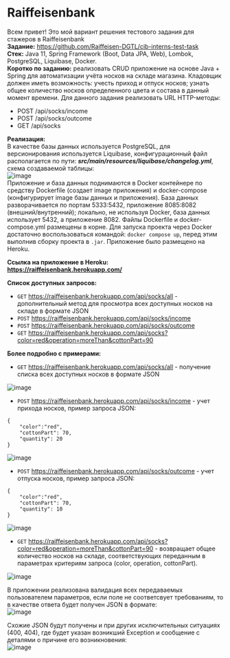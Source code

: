 # Raiffeisenbank
Всем привет! Это мой вариант решения тестового задания для стажеров в Raiffeisenbank  
**Задание:** https://github.com/Raiffeisen-DGTL/cib-interns-test-task   
**Стек:** Java 11, Spring Framework (Boot, Data JPA, Web), Lombok, PostgreSQL, Liquibase, Docker.   
**Коротко по заданию:** реализовать CRUD приложение на основе Java + Spring для автоматизации учёта носков на складе магазина. Кладовщик должен иметь возможность: учесть приход и отпуск носков; узнать общее количество носков определенного цвета и состава в данный момент времени. Для данного задания реализовать URL HTTP-методы:   
+ POST /api/socks/income   
+ POST /api/socks/outcome   
+ GET /api/socks   
   
**Реализация:**   
В качестве базы данных используется PostgreSQL, для версионирования используется Liquibase, конфигурационный файл располагается по пути: ***src/main/resources/liquibase/changelog.yml***, схема создаваемой таблицы:   
![image](https://github.com/penkovoleg/Raiffeisen/raw/main/image/ShemeDBSocks.png)   
Приложение и база данных поднимаются в Docker контейнере по средству Dockerfile (создает image приложения) и docker-compose (конфигурирует image базы данных и приложения). База данных разворачивается по портам 5333:5432, приложение 8085:8082 (внешний/внутренний); локально, не используя Docker, база данных использует 5432, а приложение 8082. Файлы Dockerfile и docker-compose.yml размещены в корне. Для запуска проекта через Docker достаточно воспользоваться командой: `docker compose up`, перед этим выполнив сборку проекта в `.jar`. Приложение было размещено на Heroku.   
   
**Ссылка на приложение в Heroku:** **https://raiffeisenbank.herokuapp.com/**   
   
**Список доступных запросов:**   
+ `GET` https://raiffeisenbank.herokuapp.com/api/socks/all - дополнительный метод для просмотра всех доступных носков на складе в формате JSON   
+ `POST` https://raiffeisenbank.herokuapp.com/api/socks/income   
+ `POST` https://raiffeisenbank.herokuapp.com/api/socks/outcome   
+ `GET` https://raiffeisenbank.herokuapp.com/api/socks?color=red&operation=moreThan&cottonPart=90   
   
**Более подробно с примерами:**   
+ `GET` https://raiffeisenbank.herokuapp.com/api/socks/all - получение списка всех доступных носков в формате JSON   
   
![image](https://github.com/penkovoleg/Raiffeisen/raw/main/image/ExampleAllRequest.png)   
+ `POST` https://raiffeisenbank.herokuapp.com/api/socks/income - учет прихода носков, пример запроса JSON:  
```
{   
    "color":"red",
    "cottonPart": 70,
    "quantity": 20   
}
```   
![image](https://github.com/penkovoleg/Raiffeisen/raw/main/image/ExampleIncomeRequest.png)   
   
+ `POST` https://raiffeisenbank.herokuapp.com/api/socks/outcome - учет отпуска носков, пример запроса JSON:   
```
{   
    "color":"red",
    "cottonPart": 70,
    "quantity": 10   
}
```   
   
![image](https://github.com/penkovoleg/Raiffeisen/raw/main/image/ExampleOutcomeRequest.png)   
   
+ `GET` https://raiffeisenbank.herokuapp.com/api/socks?color=red&operation=moreThan&cottonPart=90 - возвращает общее количество носков на складе, соответствующих переданным в параметрах критериям запроса (color, operation, cottonPart).   
   
![image](https://github.com/penkovoleg/Raiffeisen/raw/main/image/ExampleGetRequest.png)   
   
В приложении реализована валидация всех передаваемых пользователем параметров, если поле не соответсвует требованиям, то в качестве ответа будет получен JSON в формате:   
![image](https://github.com/penkovoleg/Raiffeisen/raw/main/image/ExampleBadRequest.png)   
   
Схожие JSON будут получены и при других исключительных ситуациях (400, 404), где будет указан возникший Exception и сообщение с деталями о причине его возникновения:   
![image](https://github.com/penkovoleg/Raiffeisen/raw/main/image/ExampleNoSuchElement.png)   
   
